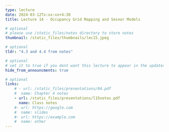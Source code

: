 ```yaml
---
type: lecture
date: 2024-03-12Tx:xx:xx+4:30
title: Lecture 14 - Occupancy Grid Mapping and Sesnor Models

# optional
# please use /static_files/notes directory to store notes
thumbnail: /static_files/thumbnails/lec15.jpeg

# optional
tldr: "4.3 and 4.4 from notes"

# optional
# set it to true if you dont want this lecture to appear in the updates section
hide_from_announcments: true

# optional
links:
    # - url: /static_files/presentations/04.pdf
    #  name: Chapter 4 notes
    - url: /static_files/presentations/l15notes.pdf
      name: Class notes
    #- url: https://google.com
    #  name: slides
    #- url: https://example.com
    #  name: other
---
```

<!-- Other additional contents using markdown -->

